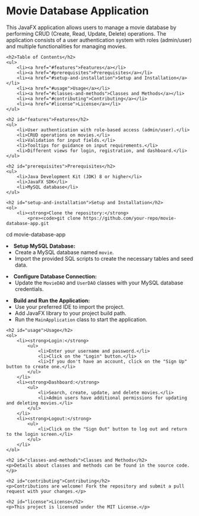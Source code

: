 <!DOCTYPE html>
<html lang="en">
<head>
    <meta charset="UTF-8">
    <meta name="viewport" content="width=device-width, initial-scale=1.0">
    <title>Movie Database Application</title>
</head>
<body>
    <h1>Movie Database Application</h1>
    <p>This JavaFX application allows users to manage a movie database by performing CRUD (Create, Read, Update, Delete) operations. The application consists of a user authentication system with roles (admin/user) and multiple functionalities for managing movies.</p>

    <h2>Table of Contents</h2>
    <ul>
        <li><a href="#features">Features</a></li>
        <li><a href="#prerequisites">Prerequisites</a></li>
        <li><a href="#setup-and-installation">Setup and Installation</a></li>
        <li><a href="#usage">Usage</a></li>
        <li><a href="#classes-and-methods">Classes and Methods</a></li>
        <li><a href="#contributing">Contributing</a></li>
        <li><a href="#license">License</a></li>
    </ul>

    <h2 id="features">Features</h2>
    <ul>
        <li>User authentication with role-based access (admin/user).</li>
        <li>CRUD operations on movies.</li>
        <li>Validation for input fields.</li>
        <li>Tooltips for guidance on input requirements.</li>
        <li>Different views for login, registration, and dashboard.</li>
    </ul>

    <h2 id="prerequisites">Prerequisites</h2>
    <ul>
        <li>Java Development Kit (JDK) 8 or higher</li>
        <li>JavaFX SDK</li>
        <li>MySQL database</li>
    </ul>

    <h2 id="setup-and-installation">Setup and Installation</h2>
    <ol>
        <li><strong>Clone the repository:</strong>
            <pre><code>git clone https://github.com/your-repo/movie-database-app.git
cd movie-database-app
            </code></pre>
        </li>
        <li><strong>Setup MySQL Database:</strong>
            <ul>
                <li>Create a MySQL database named <code>movie</code>.</li>
                <li>Import the provided SQL scripts to create the necessary tables and seed data.</li>
            </ul>
        </li>
        <li><strong>Configure Database Connection:</strong>
            <ul>
                <li>Update the <code>MovieDAO</code> and <code>UserDAO</code> classes with your MySQL database credentials.</li>
            </ul>
        </li>
        <li><strong>Build and Run the Application:</strong>
            <ul>
                <li>Use your preferred IDE to import the project.</li>
                <li>Add JavaFX library to your project build path.</li>
                <li>Run the <code>MainApplication</code> class to start the application.</li>
            </ul>
        </li>
    </ol>

    <h2 id="usage">Usage</h2>
    <ol>
        <li><strong>Login:</strong>
            <ul>
                <li>Enter your username and password.</li>
                <li>Click on the "Login" button.</li>
                <li>If you don't have an account, click on the "Sign Up" button to create one.</li>
            </ul>
        </li>
        <li><strong>Dashboard:</strong>
            <ul>
                <li>Search, create, update, and delete movies.</li>
                <li>Admin users have additional permissions for updating and deleting movies.</li>
            </ul>
        </li>
        <li><strong>Logout:</strong>
            <ul>
                <li>Click on the "Sign Out" button to log out and return to the login screen.</li>
            </ul>
        </li>
    </ol>

    <h2 id="classes-and-methods">Classes and Methods</h2>
    <p>Details about classes and methods can be found in the source code.</p>

    <h2 id="contributing">Contributing</h2>
    <p>Contributions are welcome! Fork the repository and submit a pull request with your changes.</p>

    <h2 id="license">License</h2>
    <p>This project is licensed under the MIT License.</p>
</body>
</html>
